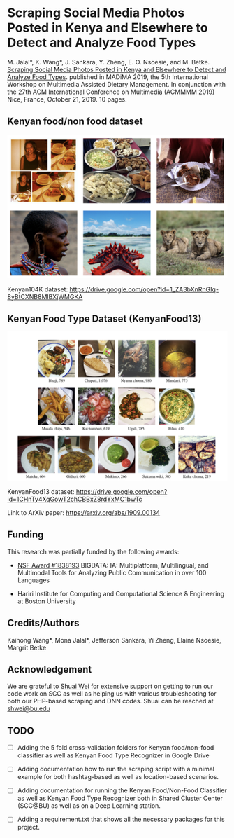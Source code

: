 # Scraping Social Media Photos Posted in Kenya and Elsewhere to Detect and Analyze Food Types

M. Jalal*, K. Wang*, J. Sankara, Y. Zheng, E. O. Nsoesie, and M. Betke. [Scraping Social
Media Photos Posted in Kenya and Elsewhere to Detect and Analyze Food Types](https://dl.acm.org/doi/10.1145/3347448.3357170). 
published in MADiMA 2019, the 5th International Workshop on Multimedia Assisted Dietary
Management. In conjunction with the 27th ACM International Conference on Multimedia
(ACMMMM 2019) Nice, France, October 21, 2019. 10 pages.


## Kenyan food/non food dataset

![Kenya104K Image Samples](img/kenya104.png)


Kenyan104K dataset: https://drive.google.com/open?id=1_ZA3bXnRnGIq-8yBtCXNB8MlBXjWMGKA

## Kenyan Food Type Dataset (KenyanFood13)
![KenyanFood13 Image Samples](img/KenyanFood13.png)

KenyanFood13 dataset: https://drive.google.com/open?id=1CHnTy4XqGowT2chCBBxZ8rdYxMC1bwTc



Link to ArXiv paper: https://arxiv.org/abs/1909.00134 


## Funding
This research was partially funded by the following awards:

- [NSF Award #1838193](https://www.nsf.gov/awardsearch/showAward?AWD_ID=1838193&HistoricalAwards=false) BIGDATA: IA: Multiplatform, Multilingual, and Multimodal Tools for Analyzing Public Communication in over 100 Languages

- Hariri Institute for Computing and Computational Science & Engineering at Boston University

## Credits/Authors
Kaihong Wang*, Mona Jalal*, Jefferson Sankara, Yi Zheng, Elaine Nsoesie, Margrit Betke

## Acknowledgement
We are grateful to [Shuai Wei](https://www.google.com/url?sa=t&rct=j&q=&esrc=s&source=web&cd=1&cad=rja&uact=8&ved=2ahUKEwijteWTqK_mAhVwkeAKHZdqB84QFjAAegQIARAB&url=https%3A%2F%2Fwww.linkedin.com%2Fin%2Fshuai-wei-3b75322a&usg=AOvVaw1-qlowbvWpZBuH40L7Vkrt) for extensive support on getting to run our code work on SCC as well as helping us with various troubleshooting for both our PHP-based scraping and DNN codes. Shuai can be reached at shwei@bu.edu


## TODO

- [ ] Adding the 5 fold cross-validation folders for Kenyan food/non-food classifier as well as Kenyan Food Type Recognizer in Google Drive

- [ ] Adding documentation how to run the scraping script with a minimal example for both hashtag-based as well as location-based scenarios.

- [ ] Adding documentation for running the Kenyan Food/Non-Food Classifier as well as Kenyan Food Type Recognizer both in Shared Cluster Center (SCC@BU) as well as on a Deep Learning station.

- [ ] Adding a requirement.txt that shows all the necessary packages for this project.


